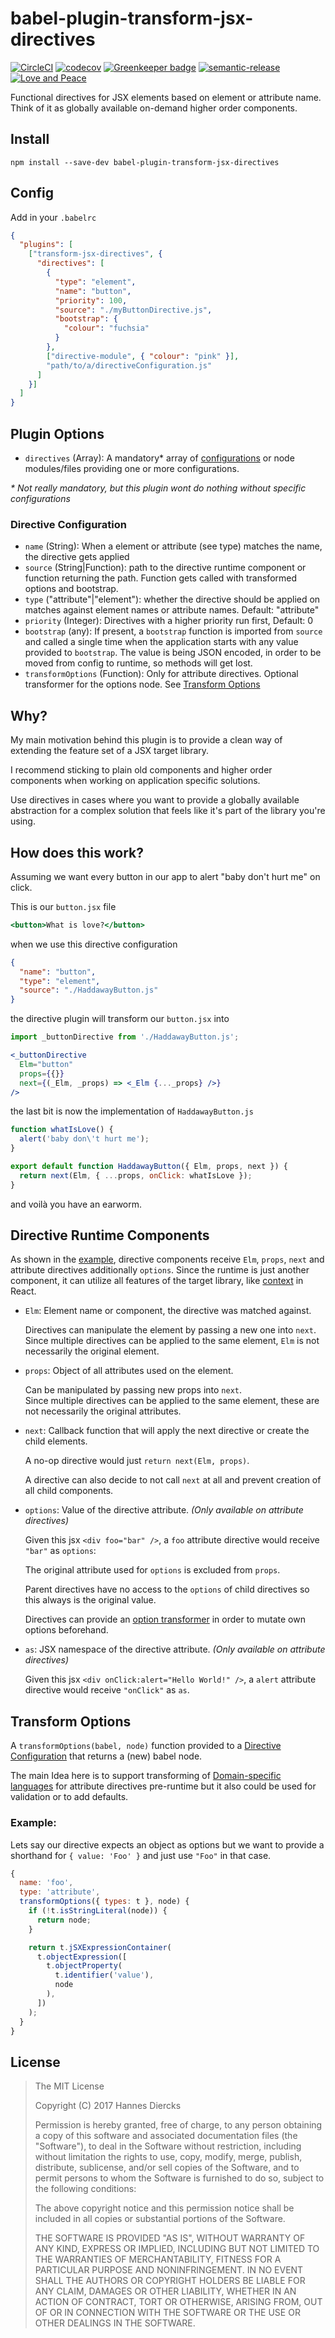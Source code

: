 # babel-plugin-transform-jsx-directives

[![CircleCI](https://circleci.com/gh/Xiphe/babel-plugin-transform-jsx-directives/tree/master.svg?style=shield)](https://circleci.com/gh/Xiphe/babel-plugin-transform-jsx-directives/tree/master)
[![codecov](https://codecov.io/gh/Xiphe/babel-plugin-transform-jsx-directives/branch/master/graph/badge.svg)](https://codecov.io/gh/Xiphe/babel-plugin-transform-jsx-directives)
[![Greenkeeper badge](https://badges.greenkeeper.io/Xiphe/babel-plugin-transform-jsx-directives.svg)](https://greenkeeper.io/)
[![semantic-release](https://img.shields.io/badge/%20%20%F0%9F%93%A6%F0%9F%9A%80-semantic--release-e10079.svg)](https://github.com/semantic-release/semantic-release)
[![Love and Peace](http://love-and-peace.github.io/love-and-peace/badges/base/v1.0.svg)](https://github.com/love-and-peace/love-and-peace/blob/master/versions/base/v1.0/en.md)

Functional directives for JSX elements based on element or attribute name.  
Think of it as globally available on-demand higher order components.

## Install

`npm install --save-dev babel-plugin-transform-jsx-directives`

## Config

Add in your `.babelrc`

```json
{
  "plugins": [
    ["transform-jsx-directives", {
      "directives": [
        {
          "type": "element",
          "name": "button",
          "priority": 100,
          "source": "./myButtonDirective.js",
          "bootstrap": {
            "colour": "fuchsia"
          }
        },
        ["directive-module", { "colour": "pink" }],
        "path/to/a/directiveConfiguration.js"
      ]
    }]
  ]
}
```

## Plugin Options

 - `directives` (Array): A mandatory* array of [configurations](#directive-configuration)
   or node modules/files providing one or more configurations.

_* Not really mandatory, but this plugin wont do nothing without specific configurations_

### Directive Configuration

 - `name` (String): When a element or attribute (see type) matches the name,
   the directive gets applied
 - `source` (String|Function): path to the directive runtime component or
   function returning the path. Function gets called with transformed options
   and bootstrap.
 - `type` ("attribute"|"element"): whether the directive should be applied
   on matches against element names or attribute names. Default: "attribute"
 - `priority` (Integer): Directives with a higher priority run first, Default: 0
 - `bootstrap` (any): If present, a `bootstrap` function is imported
   from `source` and called a single time when the application starts with any value
   provided to `bootstrap`. The value is being JSON encoded, in order to be moved
   from config to runtime, so methods will get lost.
 - `transformOptions` (Function): Only for attribute directives. Optional transformer
   for the options node. See [Transform Options](#transform-options)


## Why?

My main motivation behind this plugin is to provide a clean way of 
extending the feature set of a JSX target library.

I recommend sticking to plain old components and higher order components
when working on application specific solutions.

Use directives in cases where you want to provide a globally available
abstraction for a complex solution that feels like it's part of the 
library you're using.


## How does this work?

Assuming we want every button in our app to alert "baby don't hurt me" on click.

This is our `button.jsx` file

```jsx
<button>What is love?</button>
```

when we use this directive configuration

```json
{
  "name": "button",
  "type": "element",
  "source": "./HaddawayButton.js"
}
```

the directive plugin will transform our `button.jsx` into

```jsx
import _buttonDirective from './HaddawayButton.js';

<_buttonDirective
  Elm="button"
  props={{}}
  next={(_Elm, _props) => <_Elm {..._props} />}
/>
```

the last bit is now the implementation of `HaddawayButton.js`

```jsx
function whatIsLove() {
  alert('baby don\'t hurt me');
}

export default function HaddawayButton({ Elm, props, next }) {
  return next(Elm, { ...props, onClick: whatIsLove });
} 
```

and voilà you have an earworm.



## Directive Runtime Components

As shown in the [example](#How–does–this-work), directive components
receive `Elm`, `props`, `next` and attribute directives additionally `options`.
Since the runtime is just another component, it can utilize all features of the
target library, like [context](https://facebook.github.io/react/docs/context.html) in React.

- `Elm`: Element name or component, the directive was matched against.

  Directives can manipulate the element by passing a new one into `next`.   
  Since multiple directives can be applied to the same element, `Elm` is not necessarily
  the original element.

- `props`: Object of all attributes used on the element.

  Can be manipulated by passing new props into `next`.  
  Since multiple directives can be applied to the same element, these are not necessarily
  the original attributes.

- `next`: Callback function that will apply the next directive or create the child elements.

  A no-op directive would just `return next(Elm, props)`.  

  A directive can also decide to not call `next` at all and prevent creation
  of all child components.

- `options`: Value of the directive attribute. _(Only available on attribute directives)_

  Given this jsx `<div foo="bar" />`, a `foo` attribute directive would receive
  `"bar"` as `options`:

  The original attribute used for `options` is excluded from `props`.

  Parent directives have no access to the `options` of child directives
  so this always is the original value.

  Directives can provide an [option transformer](#transform-options) in order to
  mutate own options beforehand.

- `as`: JSX namespace of the directive attribute. _(Only available on attribute directives)_

  Given this jsx `<div onClick:alert="Hello World!" />`, a `alert` attribute directive would
  receive `"onClick"` as `as`.

## Transform Options

A `transformOptions(babel, node)` function provided to a [Directive Configuration](#directive-configuration) that returns a (new) babel node.

The main Idea here is to support transforming of [Domain-specific languages](https://en.wikipedia.org/wiki/Domain-specific_language)
for attribute directives pre-runtime but it also could be used for validation or to add defaults.

### Example:

Lets say our directive expects an object as options but we want to provide a 
shorthand for `{ value: 'Foo' }` and just use `"Foo"` in that case.

```js
{
  name: 'foo',
  type: 'attribute',
  transformOptions({ types: t }, node) {
    if (!t.isStringLiteral(node)) {
      return node;
    }

    return t.jSXExpressionContainer(
      t.objectExpression([
        t.objectProperty(
          t.identifier('value'),
          node
        ),
      ])
    );
  }
}
```


License
-------

> The MIT License
> 
> Copyright (C) 2017 Hannes Diercks
>
> Permission is hereby granted, free of charge, to any person obtaining a copy of
> this software and associated documentation files (the "Software"), to deal in
> the Software without restriction, including without limitation the rights to
> use, copy, modify, merge, publish, distribute, sublicense, and/or sell copies
> of the Software, and to permit persons to whom the Software is furnished to do
> so, subject to the following conditions:
>
> The above copyright notice and this permission notice shall be included in all
> copies or substantial portions of the Software.
>
> THE SOFTWARE IS PROVIDED "AS IS", WITHOUT WARRANTY OF ANY KIND, EXPRESS OR
> IMPLIED, INCLUDING BUT NOT LIMITED TO THE WARRANTIES OF MERCHANTABILITY, FITNESS
> FOR A PARTICULAR PURPOSE AND NONINFRINGEMENT. IN NO EVENT SHALL THE AUTHORS OR
> COPYRIGHT HOLDERS BE LIABLE FOR ANY CLAIM, DAMAGES OR OTHER LIABILITY, WHETHER
> IN AN ACTION OF CONTRACT, TORT OR OTHERWISE, ARISING FROM, OUT OF OR IN
> CONNECTION WITH THE SOFTWARE OR THE USE OR OTHER DEALINGS IN THE SOFTWARE.
